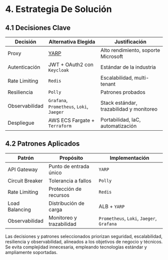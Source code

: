 # 4. Estrategia De Solución

## 4.1 Decisiones Clave

| Decisión         | Alternativa Elegida         | Justificación                |
|------------------|----------------------------|------------------------------|
| Proxy            | [YARP](https://microsoft.github.io/reverse-proxy/) | Alto rendimiento, soporte Microsoft |
| Autenticación    | JWT + OAuth2 con `Keycloak` | Estándar de la industria     |
| Rate Limiting    | `Redis`                    | Escalabilidad, multi-tenant  |
| Resiliencia      | `Polly`                    | Patrones probados            |
| Observabilidad   | `Grafana`, `Prometheus`, `Loki`, `Jaeger` | Stack estándar, trazabilidad y monitoreo |
| Despliegue       | AWS ECS Fargate + `Terraform` | Portabilidad, IaC, automatización |

## 4.2 Patrones Aplicados

| Patrón                | Propósito                  | Implementación              |
|-----------------------|----------------------------|-----------------------------|
| API Gateway           | Punto de entrada único     | `YARP`                      |
| Circuit Breaker       | Tolerancia a fallos        | `Polly`                     |
| Rate Limiting         | Protección de recursos     | `Redis`                     |
| Load Balancing        | Distribución de carga      | ALB + `YARP`                |
| Observabilidad        | Monitoreo y trazabilidad   | `Prometheus`, `Loki`, `Jaeger`, `Grafana` |

Las decisiones y patrones seleccionados priorizan seguridad, escalabilidad, resiliencia y observabilidad, alineados a los objetivos de negocio y técnicos. Se evita complejidad innecesaria, empleando tecnologías estándar y ampliamente soportadas.
